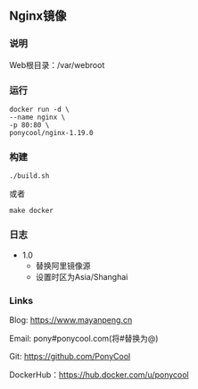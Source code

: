 ##  Nginx镜像

### 说明

Web根目录：/var/webroot

### 运行

``` 
docker run -d \
--name nginx \
-p 80:80 \
ponycool/nginx-1.19.0
```

### 构建

``` 
./build.sh
```

或者

``` 
make docker
```

### 日志

* 1.0
    - 替换阿里镜像源
    - 设置时区为Asia/Shanghai



### Links

Blog: https://www.mayanpeng.cn

Email: pony#ponycool.com(将#替换为@)

Git: https://github.com/PonyCool

DockerHub：https://hub.docker.com/u/ponycool
